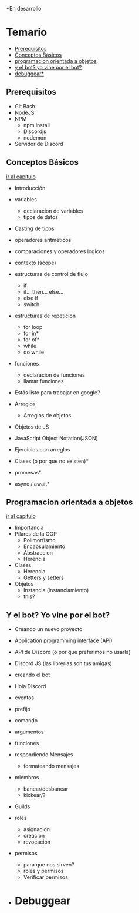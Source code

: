 *En desarrollo

# Temario
- [Prerequisitos](#prerequisitos)
- [Conceptos Básicos](#conceptos-básicos)
- [programacion orientada a objetos](#programacion-orientada-a-objetos)
- [y el bot? yo vine por el bot?](#y-el-bot%3F-yo-vine-por-el-bot%3F)
- [debuggear*](#debuggear)

## Prerequisitos
- Git Bash
- NodeJS
- NPM
  - npm install
  - Discordjs
  - nodemon
- Servidor de Discord
	
	


## Conceptos Básicos

[ir al capítulo](./conceptosBasicos/)
- Introducción
- variables
  - declaracion de variables
  - tipos de datos
- Casting de tipos
- operadores aritmeticos
- comparaciones y operadores logicos
- contexto (scope)
- estructuras de control de flujo
  - if
  - if... then... else...
  - else if
  - switch
- estructuras de repeticion
  - for loop
  - for in*
  - for of*
  - while
  - do while

- funciones
  - declaracion de funciones
  - llamar funciones
  
- Estás listo para trabajar en google?

- Arreglos
  - Arreglos de objetos
- Objetos de JS 
- JavaScript Object Notation(JSON)
- Ejercicios con arreglos
- Clases (o por que no existen)*
- promesas*
- async / await*	



## Programacion orientada a objetos
[ir al capítulo](./ProgramacionOO(OOP)/)
- Importancia
- Pilares de la OOP
  - Polimorfismo
  - Encapsulamiento
  - Abstraccion
  - Herencia
- Clases
  - Herencia
  - Getters y setters
- Objetos
  - Instancia (instanciamiento)
  - this?	




## Y el bot? Yo vine por el bot?
- Creando un nuevo proyecto
- Application programming interface (API)
- API de Discord (o por que preferimos no usarla)
- Discord JS (las librerias son tus amigas)
- creando el bot
- Hola Discord	
- eventos
- prefijo
- comando
- argumentos
- funciones
- respondiendo Mensajes
  - formateando mensajes
- miembros
  - banear/desbanear
  - kickear/?
- Guilds

- roles
  - asignacion 
  - creacion
  - revocacion
- permisos
  - para que nos sirven?	
  - roles y permisos
  - Verificar permisos
- # Debuggear
		
